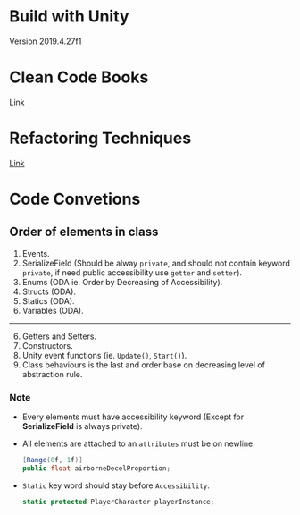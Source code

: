 # Build with Unity
Version 2019.4.27f1

# Clean Code Books
[Link](https://github.com/gameoflord012/ANTs1/blob/main/CleanCodeConventions.md)

# Refactoring Techniques
[Link](https://github.com/gameoflord012/ANTs1/blob/main/RefactoringTechniques.md)

# Code Convetions
## Order of elements in class
1. Events.
2. SerializeField (Should be alway `private`, and should not contain keyword `private`, if need public accessibility use `getter` and `setter`).
3. Enums (ODA ie. Order by Decreasing of Accessibility).
4. Structs (ODA).
5. Statics (ODA).
6. Variables (ODA).
---
6. Getters and Setters.
7. Constructors.
8. Unity event functions (ie. `Update()`, `Start()`).
9. Class behaviours is the last and order base on decreasing level of abstraction rule.

### Note
- Every elements must have accessibility keyword (Except for **SerializeField** is always private).
- All elements are attached to an `attributes` must be on newline.
  ```c#
  [Range(0f, 1f)] 
  public float airborneDecelProportion;
  ```
- `Static` key word should stay before `Accessibility`.

  ```c#
  static protected PlayerCharacter playerInstance;
  ```
